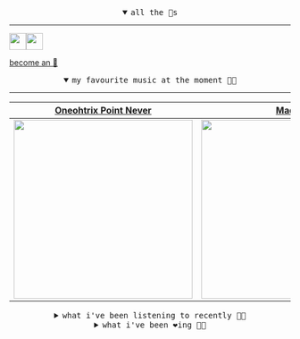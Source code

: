 <details open>

<summary align="center"><samp>all the 🥚s</samp></summary>
<hr />

<a href="https://github.com/pvinis"><img src="https://avatars.githubusercontent.com/u/100233?s=90&v=4" width="30" height="30" /><a href="https://github.com/maxPugh"><img src="https://avatars.githubusercontent.com/u/46350013?s=90&u=52a601eaa2d272b35477d096fe782ebf0a8a1f68&v=4" width="30" height="30" />

<samp><a href="https://github.com/bitttttten/bitttttten/stargazers">become an 🥚</a></samp>

</details>

<details open>

<summary align="center"><samp>my favourite music at the moment 🎵🎶</samp></summary>
<hr />

<!-- toc -->

| [Oneohtrix Point Never](https://open.spotify.com/artist/2wPDbhaGXCqROrVmwDdCrK)                                                                                  | [Madlib](https://open.spotify.com/artist/5LhTec3c7dcqBvpLRWbMcf)                                                                                                 | [Four Tet](https://open.spotify.com/artist/7Eu1txygG6nJttLHbZdQOh)                                                                                               | [Aphex Twin](https://open.spotify.com/artist/6kBDZFXuLrZgHnvmPu9NsG)                                                                                             |
| ---------------------------------------------------------------------------------------------------------------------------------------------------------------- | ---------------------------------------------------------------------------------------------------------------------------------------------------------------- | ---------------------------------------------------------------------------------------------------------------------------------------------------------------- | ---------------------------------------------------------------------------------------------------------------------------------------------------------------- |
| [<img src="https://i.scdn.co/image/0513eb98de7ee505153e9175f79e3fb59457c9aa" width="320" height="auto">](https://open.spotify.com/artist/2wPDbhaGXCqROrVmwDdCrK) | [<img src="https://i.scdn.co/image/e73ab683f7db79f808d05538cc4390b4e5d47804" width="320" height="auto">](https://open.spotify.com/artist/5LhTec3c7dcqBvpLRWbMcf) | [<img src="https://i.scdn.co/image/ab6761610000e5eb84e29d09b4917bec2700a0d7" width="320" height="auto">](https://open.spotify.com/artist/7Eu1txygG6nJttLHbZdQOh) | [<img src="https://i.scdn.co/image/5630c4ae80c6d8cb16f021fdf5b4fc28c90420ab" width="320" height="auto">](https://open.spotify.com/artist/6kBDZFXuLrZgHnvmPu9NsG) |

<!-- tocstop -->

</details>

<details>

<summary align="center"><samp>what i've been listening to recently 🎵🎶</samp></summary>
<hr />

<!-- toc -->

| [Cherchez le garçon<br />Taxi Girl](https://open.spotify.com/track/0MJLw7QGn79f346Sbu6rA2)                                                                      | [Love Fall<br />Lanoche](https://open.spotify.com/track/4Gf0fr6jieeVSQyHZggZjt)                 | [Pastoral Symphony: I. Dominoe…<br />Arp](https://open.spotify.com/track/5mnUhPrAD04j8nkv6fUezx)                                                                | [Red Light<br />Gaussian Curve](https://open.spotify.com/track/6jNJu8qkMiHAH76D8tezxn)                                                                          |
| --------------------------------------------------------------------------------------------------------------------------------------------------------------- | ----------------------------------------------------------------------------------------------- | --------------------------------------------------------------------------------------------------------------------------------------------------------------- | --------------------------------------------------------------------------------------------------------------------------------------------------------------- |
| [<img src="https://i.scdn.co/image/ab67616d0000b273e2f3d6b8b99ae6b3f9a3dd32" width="320" height="auto">](https://open.spotify.com/track/0MJLw7QGn79f346Sbu6rA2) | [<img src="" width="320" height="auto">](https://open.spotify.com/track/4Gf0fr6jieeVSQyHZggZjt) | [<img src="https://i.scdn.co/image/ffa8dc0f76358428cefa8450cb7a7307a53f5956" width="320" height="auto">](https://open.spotify.com/track/5mnUhPrAD04j8nkv6fUezx) | [<img src="https://i.scdn.co/image/e1f0cdf9cfa818239d2d7f6bdf06a834f0178cf1" width="320" height="auto">](https://open.spotify.com/track/6jNJu8qkMiHAH76D8tezxn) |

<!-- tocstop -->

</details>

<details>

<summary align="center"><samp>what i've been ❤️ing 🎵🎶</samp></summary>
<hr />

<!-- toc -->

| [Smalltown Boy - Spotify Singl…<br />Orville Peck](https://open.spotify.com/album/6O29X2hJNBL6TE2SSKQnmL)                                                       | [peppermint<br />lavender](https://open.spotify.com/album/556QP5oHeJuE4iuF8noifC)                                                                               | [Friday Morning<br />Khruangbin](https://open.spotify.com/album/5u103bJ7EsNUAyL9eMACo5)                                                                         | [Never Be Another You<br />Lee Fields & The Expressions](https://open.spotify.com/album/3SDSr0MsIZ4GvUSkBlpV2j)                                                 |
| --------------------------------------------------------------------------------------------------------------------------------------------------------------- | --------------------------------------------------------------------------------------------------------------------------------------------------------------- | --------------------------------------------------------------------------------------------------------------------------------------------------------------- | --------------------------------------------------------------------------------------------------------------------------------------------------------------- |
| [<img src="https://i.scdn.co/image/ab67616d0000b273ef575710ee4498da67f1e23e" width="320" height="auto">](https://open.spotify.com/album/6O29X2hJNBL6TE2SSKQnmL) | [<img src="https://i.scdn.co/image/ab67616d0000b273f2f6793b7725a1a81b4b1805" width="320" height="auto">](https://open.spotify.com/album/556QP5oHeJuE4iuF8noifC) | [<img src="https://i.scdn.co/image/ab67616d0000b2737b686e6ccbe43137ae1e9d27" width="320" height="auto">](https://open.spotify.com/album/5u103bJ7EsNUAyL9eMACo5) | [<img src="https://i.scdn.co/image/ab67616d0000b2732ae222b3a45a412e652e6b62" width="320" height="auto">](https://open.spotify.com/album/3SDSr0MsIZ4GvUSkBlpV2j) |

<!-- tocstop -->

</details>
